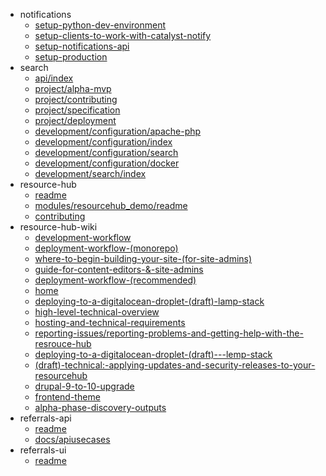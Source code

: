 - notifications
  - [setup-python-dev-environment](notifications/setup-python-dev-environment)
  - [setup-clients-to-work-with-catalyst-notify](notifications/setup-clients-to-work-with-catalyst-notify)
  - [setup-notifications-api](notifications/setup-notifications-api)
  - [setup-production](notifications/setup-production)
- search
  - [api/index](search/api/index)
  - [project/alpha-mvp](search/project/alpha-mvp)
  - [project/contributing](search/project/contributing)
  - [project/specification](search/project/specification)
  - [project/deployment](search/project/deployment)
  - [development/configuration/apache-php](search/development/configuration/apache-php)
  - [development/configuration/index](search/development/configuration/index)
  - [development/configuration/search](search/development/configuration/search)
  - [development/configuration/docker](search/development/configuration/docker)
  - [development/search/index](search/development/search/index)
- resource-hub
  - [readme](resource-hub/readme)
  - [modules/resourcehub_demo/readme](resource-hub/modules/resourcehub_demo/readme)
  - [contributing](resource-hub/contributing)
- resource-hub-wiki
  - [development-workflow](resource-hub-wiki/development-workflow)
  - [deployment-workflow-(monorepo)](resource-hub-wiki/deployment-workflow-(monorepo))
  - [where-to-begin-building-your-site-(for-site-admins)](resource-hub-wiki/where-to-begin-building-your-site-(for-site-admins))
  - [guide-for-content-editors-&-site-admins](resource-hub-wiki/guide-for-content-editors-&-site-admins)
  - [deployment-workflow-(recommended)](resource-hub-wiki/deployment-workflow-(recommended))
  - [home](resource-hub-wiki/home)
  - [deploying-to-a-digitalocean-droplet-(draft)-lamp-stack](resource-hub-wiki/deploying-to-a-digitalocean-droplet-(draft)-lamp-stack)
  - [high-level-technical-overview](resource-hub-wiki/high-level-technical-overview)
  - [hosting-and-technical-requirements](resource-hub-wiki/hosting-and-technical-requirements)
  - [reporting-issues/reporting-problems-and-getting-help-with-the-resrouce-hub](resource-hub-wiki/reporting-issues/reporting-problems-and-getting-help-with-the-resrouce-hub)
  - [deploying-to-a-digitalocean-droplet-(draft)---lemp-stack](resource-hub-wiki/deploying-to-a-digitalocean-droplet-(draft)---lemp-stack)
  - [(draft)-technical:-applying-updates-and-security-releases-to-your-resourcehub](resource-hub-wiki/(draft)-technical:-applying-updates-and-security-releases-to-your-resourcehub)
  - [drupal-9-to-10-upgrade](resource-hub-wiki/drupal-9-to-10-upgrade)
  - [frontend-theme](resource-hub-wiki/frontend-theme)
  - [alpha-phase-discovery-outputs](resource-hub-wiki/alpha-phase-discovery-outputs)
- referrals-api
  - [readme](referrals-api/readme)
  - [docs/apiusecases](referrals-api/docs/apiusecases)
- referrals-ui
  - [readme](referrals-ui/readme)
